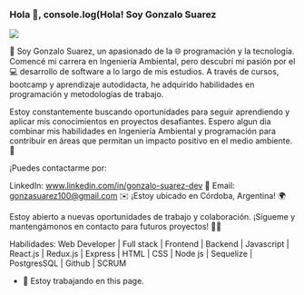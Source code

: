 ### Hola 👋, console.log(Hola! Soy Gonzalo Suarez
![](https://drive.google.com/file/d/1BcJAkPFDPukiTUri8nR_ceDqba1W6ofK/view?usp=sharing)

👋 Soy Gonzalo Suarez, un apasionado de la 🌐 programación y la tecnología. Comencé mi carrera en Ingeniería Ambiental, pero descubrí mi pasión por el 💻 desarrollo de software a lo largo de mis estudios. A través de cursos, bootcamp y aprendizaje autodidacta, he adquirido habilidades en programación y metodologías de trabajo.

Estoy constantemente buscando oportunidades para seguir aprendiendo y aplicar mis conocimientos en proyectos desafiantes. Espero algun dia combinar mis habilidades en Ingeniería Ambiental y programación para contribuir en áreas que permitan un impacto positivo en el medio ambiente. 🌱

¡Puedes contactarme por:

LinkedIn: www.linkedin.com/in/gonzalo-suarez-dev 🤝
Email: gonzasuarez100@gmail.com ✉️
¡Estoy ubicado en Córdoba, Argentina! 🌍

Estoy abierto a nuevas oportunidades de trabajo y colaboración. ¡Sígueme y mantengámonos en contacto para futuros proyectos! 🚀✨

Habilidades: Web Developer | Full stack | Frontend | Backend | Javascript | React.js | Redux.js | Express | HTML | CSS | Node js | Sequelize | PostgresSQL | Github | SCRUM

- 🔭 Estoy trabajando en this page. 




